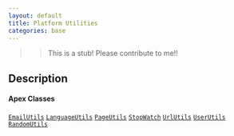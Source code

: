 ```yaml
---
layout: default
title: Platform Utilities
categories: base
---
```


>>This is a stub!  Please contribute to me!!

Description
----------------

#### Apex Classes

[`EmailUtils`](/api/emailutils)
[`LanguageUtils`](/api/languageutils)
[`PageUtils`](/api/pageutils)
[`StopWatch`](/api/stopwatch)
[`UrlUtils`](/api/urlutils)
[`UserUtils`](/api/userutils)
[`RandomUtils`](/api/randomutils)